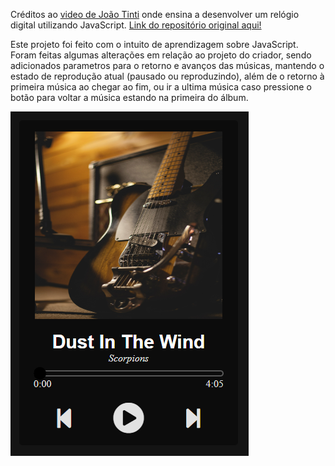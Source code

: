 Créditos ao [video de João Tinti](https://youtu.be/gFP7A_umApE) onde ensina a desenvolver um relógio digital utilizando JavaScript. [Link do repositório original aqui!](https://github.com/joaotinti75/Projetos-Javascript/tree/main/projeto_spotify_parte_1)

Este projeto foi feito com o intuito de aprendizagem sobre JavaScript. Foram feitas algumas alterações em relação ao projeto do criador, sendo adicionados parametros para o retorno e avanços das músicas, mantendo o estado de reprodução atual (pausado ou reproduzindo), além de o retorno à primeira música ao chegar ao fim, ou ir a ultima música caso pressione o botão para voltar a música estando na primeira do álbum. 

![Print](print.PNG)